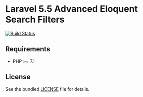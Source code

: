 # Laravel 5.5 Advanced Eloquent Search Filters
[![Build Status](https://travis-ci.org/andrzejkupczyk/eloquent-search.svg?branch=master)](https://travis-ci.org/andrzejkupczyk/eloquent-search)

## Requirements
- PHP >= 7.1

## License
See the bundled [LICENSE](/LICENSE) file for details.
